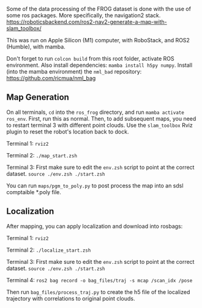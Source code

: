 Some of the data processing of the FROG dataset is done with the use of some ros packages.
More specifically, the navigation2 stack.
https://roboticsbackend.com/ros2-nav2-generate-a-map-with-slam_toolbox/

This was run on Apple Silicon (M1) computer, with RoboStack, and ROS2 (Humble), with mamba.

Don't forget to run `colcon build` from this root folder, activate ROS environment.
Also install dependencies: `mamba install h5py numpy`.
Install (into the mamba environment) the `nml_bad` repository: https://github.com/ricmua/nml_bag

## Map Generation

On all terminals, `cd` into the `ros_frog` directory, and run `mamba activate ros_env`.
First, run this as normal.
Then, to add subsequent maps, you need to restart terminal 3 with different point clouds.
Use the `slam_toolbox` Rviz plugin to reset the robot's location back to dock.

Terminal 1:
    ```
    rviz2
    ```

Terminal 2:
    ```
    ./map_start.zsh
    ```

Terminal 3: First make sure to edit the `env.zsh` script to point at the correct dataset.
    ```
    source ./env.zsh
    ./start.zsh
    ```

You can run `maps/pgm_to_poly.py` to post process the map into an sdsl comptaible *.poly file.

## Localization

After mapping, you can apply localization and download into rosbags:

Terminal 1:
    ```
    rviz2
    ```

Terminal 2:
    ```
    ./localize_start.zsh
    ```

Terminal 3: First make sure to edit the `env.zsh` script to point at the correct dataset.
    ```
    source ./env.zsh
    ./start.zsh
    ```

Terminal 4:
    ```
    ros2 bag record -o bag_files/traj -s mcap /scan_idx /pose
    ```

Then run `bag_files/process_traj.py` to create the h5 file of the localized trajectory with correlations to original point clouds.